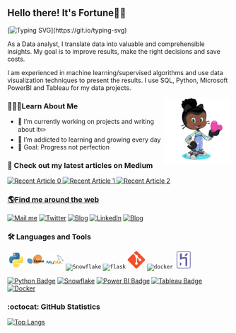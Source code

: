 ## Hello there! It's Fortune👋🏾

[![Typing SVG](https://readme-typing-svg.herokuapp.com?font=arial&color=3384B4&lines=👩🏾‍💻+Welcome+to+my+GitHub+Profile...;🌨️❄️+I+hope+you'll+stick+around...)](https://git.io/typing-svg)

As a Data analyst, I translate data into valuable and comprehensible insights. My goal is to improve results, make the right decisions and save costs.

I am experienced in machine learning/supervised algorithms and use data visualization techniques to present the results. I use SQL, Python, Microsoft PowerBI and Tableau for my data projects.

<a href="https://github.com/sponsors/Fortune"><img align="right" width="150" height="150" src="https://github.com/fortune-uwha/fortune-uwha/blob/main/Gif/Fortune-octocat-rotating.gif?raw=true"></a> 

### 👩🏾‍💻Learn About Me
- 🔭 I’m currently working on projects and writing about it✏️
- 🌱 I’m addicted to learning and growing every day
- 🥅 Goal: Progress not perfection

### 📝 Check out my latest articles on Medium
<a target="_blank" href="https://github-readme-medium-recent-article.vercel.app/medium/@fortune-uwha/0"><img src="https://github-readme-medium-recent-article.vercel.app/medium/@fortune-uwha/0" alt="Recent Article 0"> 
<a target="_blank" href="https://github-readme-medium-recent-article.vercel.app/medium/@fortune-uwha/1"><img src="https://github-readme-medium-recent-article.vercel.app/medium/@fortune-uwha/1" alt="Recent Article 1"> 
<a target="_blank" href="https://github-readme-medium-recent-article.vercel.app/medium/@fortune-uwha/2"><img src="https://github-readme-medium-recent-article.vercel.app/medium/@fortune-uwha/2" alt="Recent Article 2"> 

### 🌎Find me around the web 
[![Mail me](https://img.shields.io/badge/fortune.uwha@gmail.com-c0392b?style=flat&logo=gmail&logoColor=white)](fortune.uwha@gmail.com)
[![Twitter](https://img.shields.io/badge/@fortune_uwha-00ACEE?style=flat&logo=twitter&logoColor=white)](https://twitter.com/fortune_uwha)
[![Blog](https://img.shields.io/badge/Medium-black?style=flat&logo=Medium&logoColor=white)](https://fortune-uwha.medium.com/)
[![LinkedIn](https://img.shields.io/badge/LinkedIn-0077B5?style=flat&logo=linkedin&logoColor=white)](https://www.linkedin.com/in/fortune-uwha)
[![Blog](https://img.shields.io/badge/Portfolio-black?style=flat&logo=Web&logoColor=white)](https://fortune-uwha.github.io/Fortune_Portfolio)

### 🛠 Languages and Tools
<code><img height="40" src="https://raw.githubusercontent.com/devicons/devicon/master/icons/python/python-original.svg" title="python"></code>
<code><img height="40" src="https://raw.githubusercontent.com/github/explore/80688e429a7d4ef2fca1e82350fe8e3517d3494d/topics/scikit-learn/scikit-learn.png" title="sklearn"></code>
<code><img height="40" src="https://raw.githubusercontent.com/devicons/devicon/master/icons/mysql/mysql-original-wordmark.svg" title="mysql"></code>
<code><img height="40" src="https://www.vectorlogo.zone/logos/snowflake/snowflake-icon.svg" title="Snowflake"></code>
<code><img height="40" src="https://www.vectorlogo.zone/logos/pocoo_flask/pocoo_flask-icon.svg" title="flask"></code>
<code><img height="40" src="https://raw.githubusercontent.com/devicons/devicon/master/icons/git/git-original.svg" title="git"></code>
<code><img height="40" src="https://www.vectorlogo.zone/logos/docker/docker-icon.svg" title="docker"></code>
<code><img height="40" src="https://raw.githubusercontent.com/devicons/devicon/master/icons/heroku/heroku-original.svg" title="heroku"></code>

 
[![Python Badge](https://img.shields.io/badge/-Python-F7CF45?style=flat&labelColor=212121&logo=python)](#)
[![Snowflake](https://img.shields.io/badge/-Snowflake-24B6EC?style=flat&labelColor=212121&logo=Snowflake&logoColor=24B6EC)](#) 
[![Power BI Badge](https://img.shields.io/badge/-Power%20BI-F2C811?style=flat&labelColor=212121&logo=powerbi)](#) 
[![Tableau Badge](https://img.shields.io/badge/-Tableau-E97627?style=flat&labelColor=212121&logo=tableau)](#) 
[![Docker](https://img.shields.io/badge/-Docker-2497ED?style=flat&labelColor=212121&logo=Docker&logoColor=2497ED)](#) 

### :octocat: GitHub Statistics

 [![Top Langs](https://github-readme-stats.vercel.app/api/top-langs/?username=fortune-uwha&layout=compact&theme=tokyonight&hide_border=true)](https://github.com/anuraghazra/github-readme-stats) 
